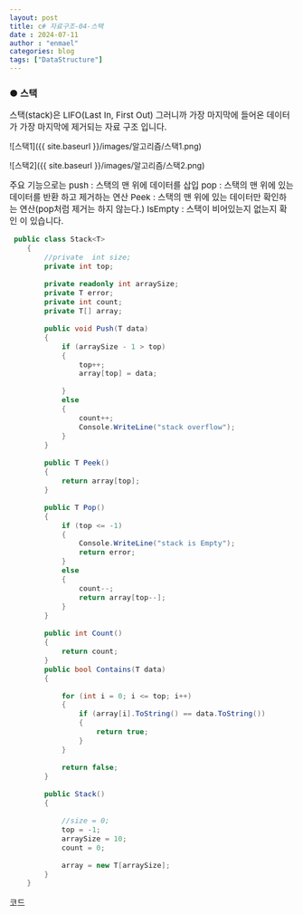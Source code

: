 ```yaml
---
layout: post
title: c# 자료구조-04-스택
date : 2024-07-11
author : "enmael"
categories: blog
tags: ["DataStructure"]
---
```

<h3>● 스택 </h3>

<span style="font-size: 15px;">
스택(stack)은 LIFO(Last In, First Out) 그러니까 가장 마지막에 들어온 데이터가 가장 마지막에 제거되는 자료 구조 입니다.
</span>

![스택1]({{ site.baseurl }}/images/알고리즘/스택1.png)

![스택2]({{ site.baseurl }}/images/알고리즘/스택2.png)

<span style="font-size: 15px;">
주요 기능으로는 

<span style="font-size: 15px;">
push : 스택의 맨 위에 데이터를 삽입
</span>

<span style="font-size: 15px;">
pop : 스택의 맨 위에 있는 데이터를 반환 하고 제거하는 연산
</span>

<span style="font-size: 15px;">
Peek : 스택의 맨 위에 있는 데이터만 확인하는 연산(pop처럼 제거는 하지 않는다.)
</span>

<span style="font-size: 15px;">
IsEmpty : 스택이 비어있는지 없는지 확인
</span>

<span style="font-size: 15px;">
이 있습니다.
</span>


```csharp
 public class Stack<T>
    {
        //private  int size;
        private int top;

        private readonly int arraySize;
        private T error;
        private int count;
        private T[] array;

        public void Push(T data)
        {
            if (arraySize - 1 > top)
            {
                top++;
                array[top] = data;

            }
            else
            {
                count++;
                Console.WriteLine("stack overflow");
            }
        }

        public T Peek()
        {
            return array[top];
        }

        public T Pop()
        {
            if (top <= -1)
            {
                Console.WriteLine("stack is Empty");
                return error;
            }
            else
            {
                count--;
                return array[top--];
            }
        }

        public int Count()
        {
            return count;
        }
        public bool Contains(T data)
        {

            for (int i = 0; i <= top; i++)
            {
                if (array[i].ToString() == data.ToString())
                {
                    return true;
                }
            }

            return false;
        }

        public Stack()
        {

            //size = 0;
            top = -1;
            arraySize = 10;
            count = 0;

            array = new T[arraySize];
        }
    }
```
<span style="font-size: 15px;">
  코드
</span>

